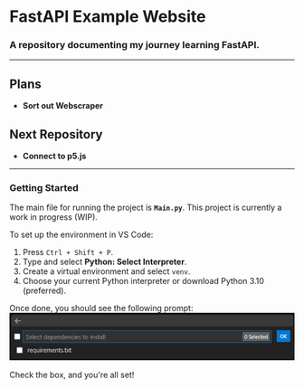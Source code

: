 # FastAPI Example Website

### A repository documenting my journey learning FastAPI.

---

## Plans
- **Sort out Webscraper**

## Next Repository
- **Connect to p5.js**

---

### Getting Started

The main file for running the project is **`Main.py`**. This project is currently a work in progress (WIP). 

To set up the environment in VS Code:
1. Press `Ctrl + Shift + P`.
2. Type and select **Python: Select Interpreter**.
3. Create a virtual environment and select `venv`.
4. Choose your current Python interpreter or download Python 3.10 (preferred).

Once done, you should see the following prompt:<br>
![alt text](image.png)

Check the box, and you're all set!

<!-- Gotta try them all using render
https://docs.render.com/free -->